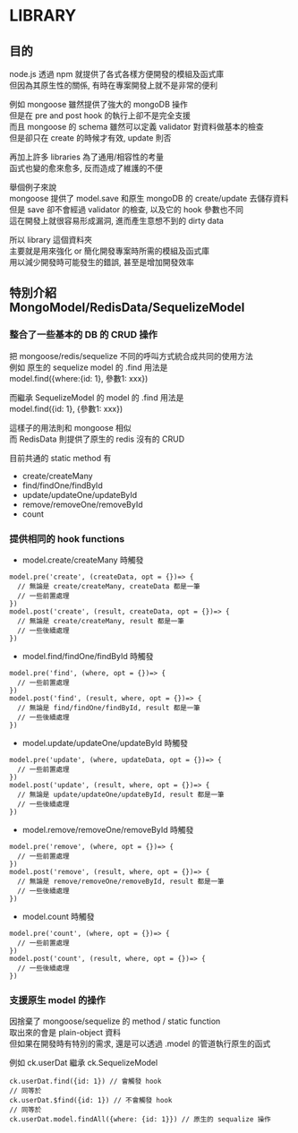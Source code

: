 # LIBRARY

## 目的
node.js 透過 npm 就提供了各式各樣方便開發的模組及函式庫   
但因為其原生性的關係, 有時在專案開發上就不是非常的便利
   
例如 mongoose 雖然提供了強大的 mongoDB 操作   
但是在 pre and post hook 的執行上卻不是完全支援   
而且 mongoose 的 schema 雖然可以定義 validator 對資料做基本的檢查   
但是卻只在 create 的時候才有效, update 則否

再加上許多 libraries 為了通用/相容性的考量   
函式也變的愈來愈多, 反而造成了維護的不便

舉個例子來說   
mongoose 提供了 model.save 和原生 mongoDB 的 create/update 去儲存資料   
但是 save 卻不會經過 validator 的檢查, 以及它的 hook 參數也不同   
這在開發上就很容易形成漏洞, 進而產生意想不到的 dirty data

所以 library 這個資料夾   
主要就是用來強化 or 簡化開發專案時所需的模組及函式庫   
用以減少開發時可能發生的錯誤, 甚至是增加開發效率

## 特別介紹 MongoModel/RedisData/SequelizeModel
### 整合了一些基本的 DB 的 CRUD 操作   

把 mongoose/redis/sequelize 不同的呼叫方式統合成共同的使用方法   
例如 原生的 sequelize model 的 .find 用法是   
model.find({where:{id: 1}, 參數1: xxx})

而繼承 SequelizeModel 的 model 的 .find 用法是   
model.find({id: 1}, {參數1: xxx})

這樣子的用法則和 mongoose 相似   
而 RedisData 則提供了原生的 redis 沒有的 CRUD

目前共通的 static method 有
- create/createMany
- find/findOne/findById
- update/updateOne/updateById
- remove/removeOne/removeById
- count

### 提供相同的 hook functions

- model.create/createMany 時觸發
```
model.pre('create', (createData, opt = {})=> {
  // 無論是 create/createMany, createData 都是一筆
  // 一些前置處理
})
model.post('create', (result, createData, opt = {})=> {
  // 無論是 create/createMany, result 都是一筆
  // 一些後續處理
})
```
- model.find/findOne/findById 時觸發
```
model.pre('find', (where, opt = {})=> {
  // 一些前置處理
})
model.post('find', (result, where, opt = {})=> {
  // 無論是 find/findOne/findById, result 都是一筆
  // 一些後續處理
})
```
- model.update/updateOne/updateById 時觸發
```
model.pre('update', (where, updateData, opt = {})=> {
  // 一些前置處理
})
model.post('update', (result, where, opt = {})=> {
  // 無論是 update/updateOne/updateById, result 都是一筆
  // 一些後續處理
})
```
- model.remove/removeOne/removeById 時觸發
```
model.pre('remove', (where, opt = {})=> {
  // 一些前置處理
})
model.post('remove', (result, where, opt = {})=> {
  // 無論是 remove/removeOne/removeById, result 都是一筆
  // 一些後續處理
})
```
- model.count 時觸發
```
model.pre('count', (where, opt = {})=> {
  // 一些前置處理
})
model.post('count', (result, where, opt = {})=> {
  // 一些後續處理
})
```

### 支援原生 model 的操作
   
因捨棄了 mongoose/sequelize 的 method / static function   
取出來的會是 plain-object 資料   
但如果在開發時有特別的需求, 還是可以透過 .model 的管道執行原生的函式   
   
例如 ck.userDat 繼承 ck.SequelizeModel
```
ck.userDat.find({id: 1}) // 會觸發 hook   
// 同等於   
ck.userDat.$find({id: 1}) // 不會觸發 hook   
// 同等於   
ck.userDat.model.findAll({where: {id: 1}}) // 原生的 sequalize 操作
```